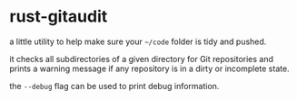 # rust-gitaudit

a little utility to help make sure your `~/code` folder is tidy and pushed.

it checks all subdirectories of a given directory for Git repositories and prints a warning message if any repository is in a dirty or incomplete state.

the `--debug` flag can be used to print debug information.
